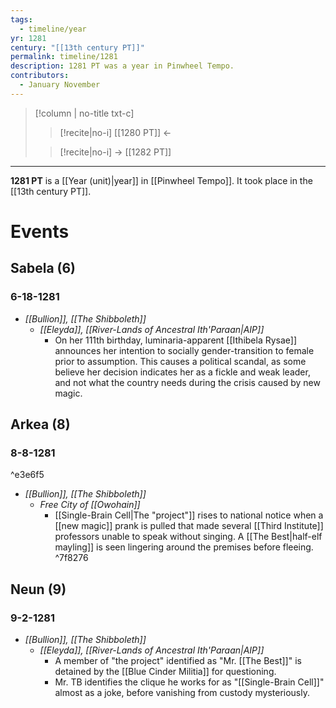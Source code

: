 ```yaml
---
tags:
  - timeline/year
yr: 1281
century: "[[13th century PT]]"
permalink: timeline/1281
description: 1281 PT was a year in Pinwheel Tempo.
contributors:
  - January November
---
```

>[!column | no-title txt-c]
>>[!recite|no-i] [[1280 PT]] ←
>
>> [!recite|no-i] → [[1282 PT]]

---
**1281 PT** is a [[Year (unit)|year]] in [[Pinwheel Tempo]]. It took place in the [[13th century PT]]. 

# Events

## Sabela (6)
### 6-18-1281
- *[[Bullion]], [[The Shibboleth]]*
    - *[[Eleyda]], [[River-Lands of Ancestral Ith'Paraan|AIP]]*
        - On her 111th birthday, luminaria-apparent [[Ithibela Rysae]] announces her intention to socially gender-transition to female prior to assumption. This causes a political scandal, as some believe her decision indicates her as a fickle and weak leader, and not what the country needs during the crisis caused by new magic. 

## Arkea (8)
### 8-8-1281

^e3e6f5

- *[[Bullion]], [[The Shibboleth]]*
    * *Free City of [[Owohain]]*
        * [[Single-Brain Cell|The "project"]] rises to national notice when a [[new magic]] prank is pulled that made several [[Third Institute]] professors unable to speak without singing. A [[The Best|half-elf mayling]] is seen lingering around the premises before fleeing. ^7f8276

## Neun (9)
### 9-2-1281
- *[[Bullion]], [[The Shibboleth]]*
    - *[[Eleyda]], [[River-Lands of Ancestral Ith'Paraan|AIP]]*
        - A member of "the project" identified as "Mr. [[The Best]]" is detained by the [[Blue Cinder Militia]] for questioning. 
        - Mr. TB identifies the clique he works for as "[[Single-Brain Cell]]" almost as a joke, before vanishing from custody mysteriously.